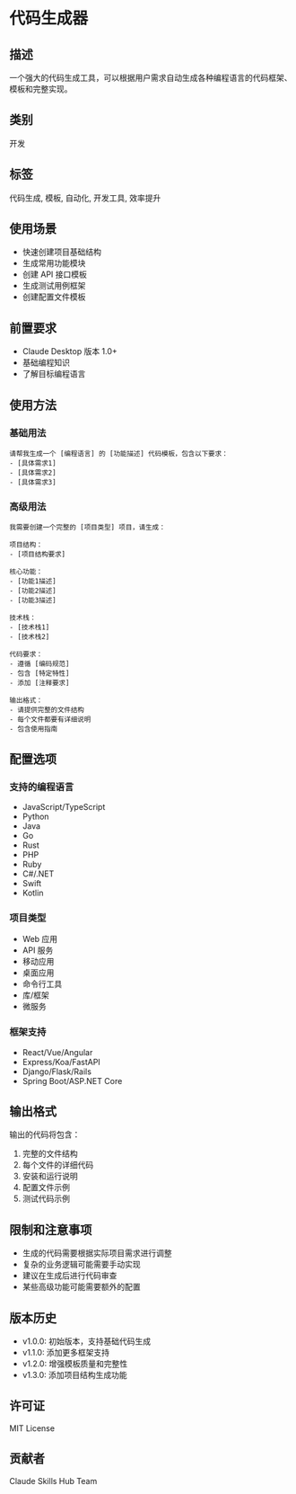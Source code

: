 # 代码生成器

## 描述
一个强大的代码生成工具，可以根据用户需求自动生成各种编程语言的代码框架、模板和完整实现。

## 类别
开发

## 标签
代码生成, 模板, 自动化, 开发工具, 效率提升

## 使用场景
- 快速创建项目基础结构
- 生成常用功能模块
- 创建 API 接口模板
- 生成测试用例框架
- 创建配置文件模板

## 前置要求
- Claude Desktop 版本 1.0+
- 基础编程知识
- 了解目标编程语言

## 使用方法

### 基础用法
```
请帮我生成一个 [编程语言] 的 [功能描述] 代码模板，包含以下要求：
- [具体需求1]
- [具体需求2]
- [具体需求3]
```

### 高级用法
```
我需要创建一个完整的 [项目类型] 项目，请生成：

项目结构：
- [项目结构要求]

核心功能：
- [功能1描述]
- [功能2描述]
- [功能3描述]

技术栈：
- [技术栈1]
- [技术栈2]

代码要求：
- 遵循 [编码规范]
- 包含 [特定特性]
- 添加 [注释要求]

输出格式：
- 请提供完整的文件结构
- 每个文件都要有详细说明
- 包含使用指南
```

## 配置选项

### 支持的编程语言
- JavaScript/TypeScript
- Python
- Java
- Go
- Rust
- PHP
- Ruby
- C#/.NET
- Swift
- Kotlin

### 项目类型
- Web 应用
- API 服务
- 移动应用
- 桌面应用
- 命令行工具
- 库/框架
- 微服务

### 框架支持
- React/Vue/Angular
- Express/Koa/FastAPI
- Django/Flask/Rails
- Spring Boot/ASP.NET Core

## 输出格式

输出的代码将包含：
1. 完整的文件结构
2. 每个文件的详细代码
3. 安装和运行说明
4. 配置文件示例
5. 测试代码示例

## 限制和注意事项
- 生成的代码需要根据实际项目需求进行调整
- 复杂的业务逻辑可能需要手动实现
- 建议在生成后进行代码审查
- 某些高级功能可能需要额外的配置

## 版本历史
- v1.0.0: 初始版本，支持基础代码生成
- v1.1.0: 添加更多框架支持
- v1.2.0: 增强模板质量和完整性
- v1.3.0: 添加项目结构生成功能

## 许可证
MIT License

## 贡献者
Claude Skills Hub Team
